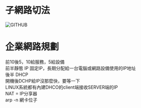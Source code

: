 **子網路切法**
==
![GITHUB]( 圖片網址 "圖片名稱")

**企業網路規劃**
==
前10後5，10給服務，5給設備  
前半靜態 IP 固定IP，長期分配給一台電腦或網路設備使用的IP地址  
後半 DHCP  
開機後DCHP給IP沒那麼快，要等一下  
LINUX系統都有內建DHCO的client端接收SERVER端的IP  
NAT = IP分享器   
arp -n 網卡位子  
